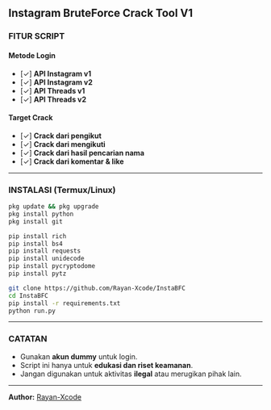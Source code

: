 ## **Instagram BruteForce Crack Tool V1**

### **FITUR SCRIPT**

#### **Metode Login**

* \[✓] **API Instagram v1**
* \[✓] **API Instagram v2**
* \[✓] **API Threads v1**
* \[✓] **API Threads v2**

#### **Target Crack**

* \[✓] **Crack dari pengikut**
* \[✓] **Crack dari mengikuti**
* \[✓] **Crack dari hasil pencarian nama**
* \[✓] **Crack dari komentar & like**

---

### **INSTALASI (Termux/Linux)**

```bash
pkg update && pkg upgrade
pkg install python
pkg install git

pip install rich
pip install bs4
pip install requests
pip install unidecode
pip install pycryptodome
pip install pytz

git clone https://github.com/Rayan-Xcode/InstaBFC
cd InstaBFC
pip install -r requirements.txt
python run.py
```

---

### **CATATAN**

* Gunakan **akun dummy** untuk login.
* Script ini hanya untuk **edukasi dan riset keamanan**.
* Jangan digunakan untuk aktivitas **ilegal** atau merugikan pihak lain.

---

**Author:** [Rayan-Xcode](https://github.com/Rayan-Xcode/InstaBFC)
